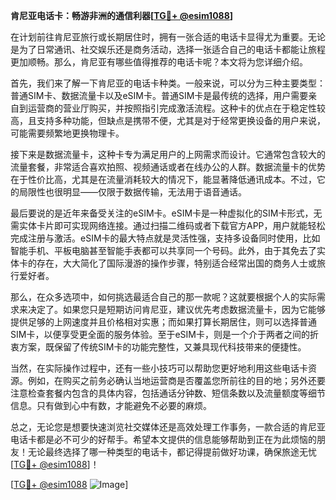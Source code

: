 **肯尼亚电话卡：畅游非洲的通信利器[[TG💪+ @esim1088](https://t.me/s/esim1088)]**

在计划前往肯尼亚旅行或长期居住时，拥有一张合适的电话卡显得尤为重要。无论是为了日常通讯、社交娱乐还是商务活动，选择一张适合自己的电话卡都能让旅程更加顺畅。那么，肯尼亚有哪些值得推荐的电话卡呢？本文将为您详细介绍。

首先，我们来了解一下肯尼亚的电话卡种类。一般来说，可以分为三种主要类型：普通SIM卡、数据流量卡以及eSIM卡。普通SIM卡是最传统的选择，用户需要亲自到运营商的营业厅购买，并按照指引完成激活流程。这种卡的优点在于稳定性较高，且支持多种功能，但缺点是携带不便，尤其是对于经常更换设备的用户来说，可能需要频繁地更换物理卡。

接下来是数据流量卡，这种卡专为满足用户的上网需求而设计。它通常包含较大的流量套餐，非常适合喜欢拍照、视频通话或者在线办公的人群。数据流量卡的优势在于性价比高，尤其是在流量消耗较大的情况下，能显著降低通讯成本。不过，它的局限性也很明显——仅限于数据传输，无法用于语音通话。

最后要说的是近年来备受关注的eSIM卡。eSIM卡是一种虚拟化的SIM卡形式，无需实体卡片即可实现网络连接。通过扫描二维码或者下载官方APP，用户就能轻松完成注册与激活。eSIM卡的最大特点就是灵活性强，支持多设备同时使用，比如智能手机、平板电脑甚至智能手表都可以共享同一个号码。此外，由于其免去了实体卡的存在，大大简化了国际漫游的操作步骤，特别适合经常出国的商务人士或旅行爱好者。

那么，在众多选项中，如何挑选最适合自己的那一款呢？这就要根据个人的实际需求来决定了。如果您只是短期访问肯尼亚，建议优先考虑数据流量卡，因为它能够提供足够的上网速度并且价格相对实惠；而如果打算长期居住，则可以选择普通SIM卡，以便享受更全面的服务体验。至于eSIM卡，则是一个介于两者之间的折衷方案，既保留了传统SIM卡的功能完整性，又兼具现代科技带来的便捷性。

当然，在实际操作过程中，还有一些小技巧可以帮助您更好地利用这些电话卡资源。例如，在购买之前务必确认当地运营商是否覆盖您所前往的目的地；另外还要注意检查套餐内包含的具体内容，包括通话分钟数、短信条数以及流量额度等细节信息。只有做到心中有数，才能避免不必要的麻烦。

总之，无论您是想要快速浏览社交媒体还是高效处理工作事务，一款合适的肯尼亚电话卡都是必不可少的好帮手。希望本文提供的信息能够帮助到正在为此烦恼的朋友！无论最终选择了哪一种类型的电话卡，都记得提前做好功课，确保旅途无忧[[TG💪+ @esim1088](https://t.me/s/esim1088)]！

[[TG💪+ @esim1088](https://t.me/s/esim1088) ![Image](https://i.postimg.cc/4NQfJmqS/Snipaste-2025-05-13-00-14-12.png)]